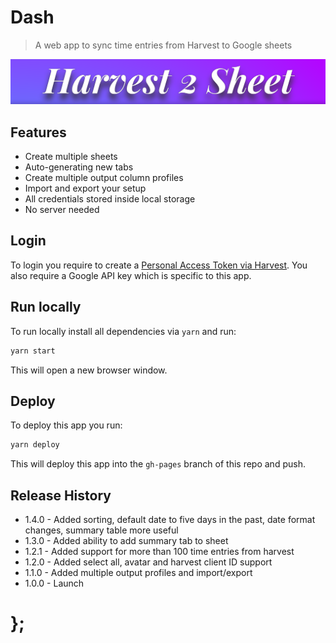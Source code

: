 # Dash

> A web app to sync time entries from Harvest to Google sheets

<p align="center"><img src="https://raw.githubusercontent.com/dominikwilkowski/harvest2sheet/released/app/assets/harvest2sheet.png" alt="Harvest2Sheet logo"></p>

## Features

- Create multiple sheets
- Auto-generating new tabs
- Create multiple output column profiles
- Import and export your setup
- All credentials stored inside local storage
- No server needed

## Login

To login you require to create a [Personal Access Token via Harvest](https://id.getharvest.com/developers).
You also require a Google API key which is specific to this app.

## Run locally

To run locally install all dependencies via `yarn` and run:

```sh
yarn start
```

This will open a new browser window.

## Deploy

To deploy this app you run:

```sh
yarn deploy
```

This will deploy this app into the `gh-pages` branch of this repo and push.

## Release History

- 1.4.0 - Added sorting, default date to five days in the past, date format changes, summary table more useful
- 1.3.0 - Added ability to add summary tab to sheet
- 1.2.1 - Added support for more than 100 time entries from harvest
- 1.2.0 - Added select all, avatar and harvest client ID support
- 1.1.0 - Added multiple output profiles and import/export
- 1.0.0 - Launch

# };
